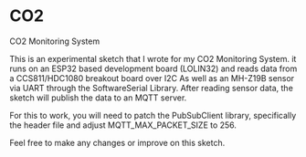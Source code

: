 # CO2
CO2 Monitoring System

This is an experimental sketch that I wrote for my CO2 Monitoring System. it runs on an ESP32 based development board (LOLIN32) and reads data from a CCS811/HDC1080 breakout board over I2C As well as an MH-Z19B sensor via UART through the SoftwareSerial Library. After reading sensor data, the sketch will publish the data to an MQTT server.

For this to work, you will need to patch the PubSubClient library, specifically the header file and adjust MQTT_MAX_PACKET_SIZE to 256.

Feel free to make any changes or improve on this sketch.
